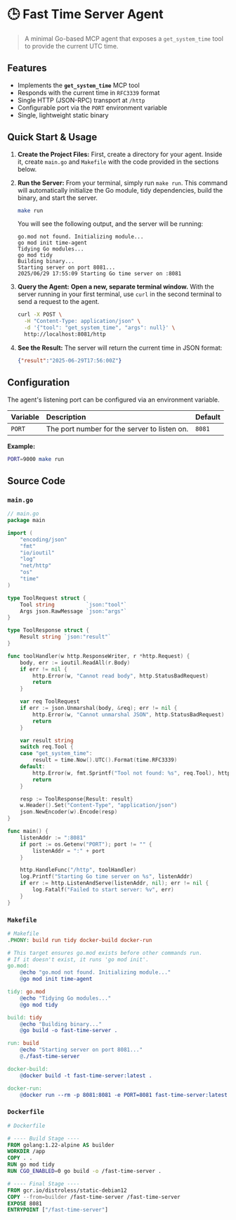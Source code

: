 # 🕒 Fast Time Server Agent

> A minimal Go-based MCP agent that exposes a `get_system_time` tool to provide the current UTC time.

## Features

  * Implements the **`get_system_time`** MCP tool
  * Responds with the current time in `RFC3339` format
  * Single HTTP (JSON-RPC) transport at `/http`
  * Configurable port via the `PORT` environment variable
  * Single, lightweight static binary

## Quick Start & Usage

1.  **Create the Project Files:**
    First, create a directory for your agent. Inside it, create `main.go` and `Makefile` with the code provided in the sections below.

2.  **Run the Server:**
    From your terminal, simply run `make run`. This command will automatically initialize the Go module, tidy dependencies, build the binary, and start the server.

    ```bash
    make run
    ```

    You will see the following output, and the server will be running:

    ```
    go.mod not found. Initializing module...
    go mod init time-agent
    Tidying Go modules...
    go mod tidy
    Building binary...
    Starting server on port 8081...
    2025/06/29 17:55:09 Starting Go time server on :8081
    ```

3.  **Query the Agent:**
    **Open a new, separate terminal window.** With the server running in your first terminal, use `curl` in the second terminal to send a request to the agent.

    ```bash
    curl -X POST \
      -H "Content-Type: application/json" \
      -d '{"tool": "get_system_time", "args": null}' \
      http://localhost:8081/http
    ```

4.  **See the Result:**
    The server will return the current time in JSON format:

    ```json
    {"result":"2025-06-29T17:56:00Z"}
    ```

## Configuration

The agent's listening port can be configured via an environment variable.

| Variable | Description                                  | Default |
| :------- | :------------------------------------------- | :------ |
| `PORT`   | The port number for the server to listen on. | `8081`  |

**Example:**

```bash
PORT=9000 make run
```

## Source Code

### `main.go`

```go
// main.go
package main

import (
	"encoding/json"
	"fmt"
	"io/ioutil"
	"log"
	"net/http"
	"os"
	"time"
)

type ToolRequest struct {
	Tool string          `json:"tool"`
	Args json.RawMessage `json:"args"`
}

type ToolResponse struct {
	Result string `json:"result"`
}

func toolHandler(w http.ResponseWriter, r *http.Request) {
	body, err := ioutil.ReadAll(r.Body)
	if err != nil {
		http.Error(w, "Cannot read body", http.StatusBadRequest)
		return
	}

	var req ToolRequest
	if err := json.Unmarshal(body, &req); err != nil {
		http.Error(w, "Cannot unmarshal JSON", http.StatusBadRequest)
		return
	}

	var result string
	switch req.Tool {
	case "get_system_time":
		result = time.Now().UTC().Format(time.RFC3339)
	default:
		http.Error(w, fmt.Sprintf("Tool not found: %s", req.Tool), http.StatusNotFound)
		return
	}

	resp := ToolResponse{Result: result}
	w.Header().Set("Content-Type", "application/json")
	json.NewEncoder(w).Encode(resp)
}

func main() {
	listenAddr := ":8081"
	if port := os.Getenv("PORT"); port != "" {
		listenAddr = ":" + port
	}

	http.HandleFunc("/http", toolHandler)
	log.Printf("Starting Go time server on %s", listenAddr)
	if err := http.ListenAndServe(listenAddr, nil); err != nil {
		log.Fatalf("Failed to start server: %v", err)
	}
}
```

### `Makefile`

```makefile
# Makefile
.PHONY: build run tidy docker-build docker-run

# This target ensures go.mod exists before other commands run.
# If it doesn't exist, it runs 'go mod init'.
go.mod:
	@echo "go.mod not found. Initializing module..."
	@go mod init time-agent

tidy: go.mod
	@echo "Tidying Go modules..."
	@go mod tidy

build: tidy
	@echo "Building binary..."
	@go build -o fast-time-server .

run: build
	@echo "Starting server on port 8081..."
	@./fast-time-server

docker-build:
	@docker build -t fast-time-server:latest .

docker-run:
	@docker run --rm -p 8081:8081 -e PORT=8081 fast-time-server:latest
```

### `Dockerfile`

```dockerfile
# Dockerfile

# ---- Build Stage ----
FROM golang:1.22-alpine AS builder
WORKDIR /app
COPY . .
RUN go mod tidy
RUN CGO_ENABLED=0 go build -o /fast-time-server .

# ---- Final Stage ----
FROM gcr.io/distroless/static-debian12
COPY --from=builder /fast-time-server /fast-time-server
EXPOSE 8081
ENTRYPOINT ["/fast-time-server"]
```